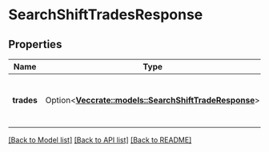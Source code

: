 # SearchShiftTradesResponse

## Properties

Name | Type | Description | Notes
------------ | ------------- | ------------- | -------------
**trades** | Option<[**Vec<crate::models::SearchShiftTradeResponse>**](SearchShiftTradeResponse.md)> | The shift trades that match the search criteria | [optional]

[[Back to Model list]](../README.md#documentation-for-models) [[Back to API list]](../README.md#documentation-for-api-endpoints) [[Back to README]](../README.md)


